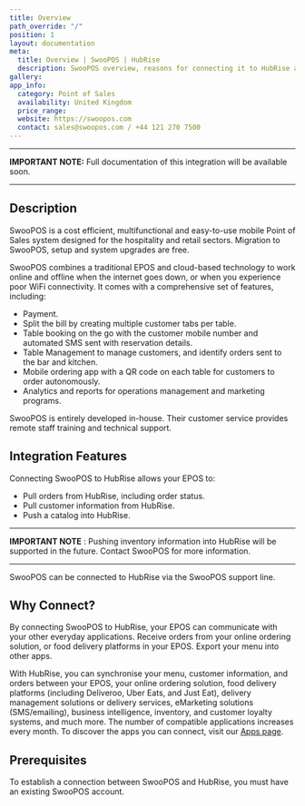 ```yaml
---
title: Overview
path_override: "/"
position: 1
layout: documentation
meta:
  title: Overview | SwooPOS | HubRise
  description: SwooPOS overview, reasons for connecting it to HubRise and summary of integrated features. Synchronise data between your EPOS and your apps.
gallery:
app_info:
  category: Point of Sales
  availability: United Kingdom
  price_range:
  website: https://swoopos.com
  contact: sales@swoopos.com / +44 121 270 7500
---
```


---

**IMPORTANT NOTE:** Full documentation of this integration will be available soon.

---

## Description

SwooPOS is a cost efficient, multifunctional and easy-to-use mobile Point of Sales system designed for the hospitality and retail sectors. Migration to SwooPOS, setup and system upgrades are free.

SwooPOS combines a traditional EPOS and cloud-based technology to work online and offline when the internet goes down, or when you experience poor WiFi connectivity. It comes with a comprehensive set of features, including:

- Payment.
- Split the bill by creating multiple customer tabs per table.
- Table booking on the go with the customer mobile number and automated SMS sent with reservation details.
- Table Management to manage customers, and identify orders sent to the bar and kitchen.
- Mobile ordering app with a QR code on each table for customers to order autonomously.
- Analytics and reports for operations management and marketing programs.

SwooPOS is entirely developed in-house. Their customer service provides remote staff training and technical support.

## Integration Features

Connecting SwooPOS to HubRise allows your EPOS to:

- Pull orders from HubRise, including order status.
- Pull customer information from HubRise.
- Push a catalog into HubRise.

---

**IMPORTANT NOTE** : Pushing inventory information into HubRise will be supported in the future. Contact SwooPOS for more information.

---

SwooPOS can be connected to HubRise via the SwooPOS support line.

## Why Connect?

By connecting SwooPOS to HubRise, your EPOS can communicate with your other everyday applications. Receive orders from your online ordering solution, or food delivery platforms in your EPOS. Export your menu into other apps.

With HubRise, you can synchronise your menu, customer information, and orders between your EPOS, your online ordering solution, food delivery platforms (including Deliveroo, Uber Eats, and Just Eat), delivery management solutions or delivery services, eMarketing solutions (SMS/emailing), business intelligence, inventory, and customer loyalty systems, and much more. The number of compatible applications increases every month. To discover the apps you can connect, visit our [Apps page](/apps).

## Prerequisites

To establish a connection between SwooPOS and HubRise, you must have an existing SwooPOS account.
